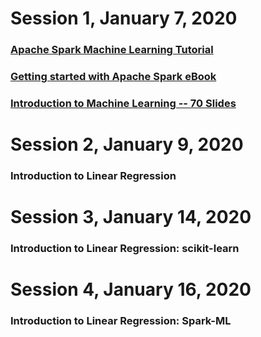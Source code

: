 # Session 1, January 7, 2020

### [Apache Spark Machine Learning Tutorial](https://mapr.com/blog/apache-spark-machine-learning-tutorial/)

### [Getting started with Apache Spark eBook](https://mapr.com/ebook/getting-started-with-apache-spark-v2/assets/Spark2018eBook.pdf)

### [Introduction to Machine Learning -- 70 Slides](https://courses.edx.org/asset-v1:ColumbiaX+CSMM.101x+1T2017+type@asset+block@AI_edx_ml_5.1intro.pdf)

# Session 2, January 9, 2020

### Introduction to Linear Regression

# Session 3, January 14, 2020

### Introduction to Linear Regression: scikit-learn

# Session 4, January 16, 2020

### Introduction to Linear Regression: Spark-ML

